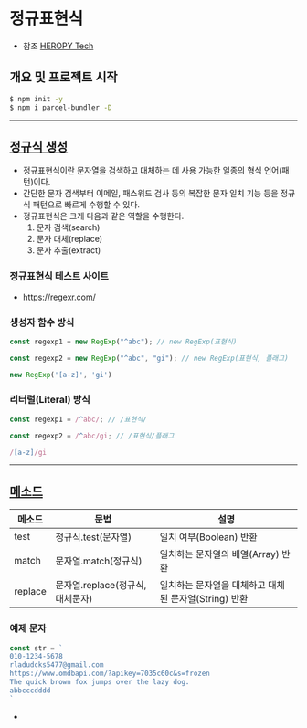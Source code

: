 # 정규표현식
- 참조 [HEROPY Tech](https://heropy.blog/2018/10/28/regexp/)
## 개요 및 프로젝트 시작
```bash
$ npm init -y
$ npm i parcel-bundler -D
```

----
## [정규식 생성](https://github.com/dudcks5477/Front_end/blob/master/JS/js_level_up/regular_expression/js/ex1.js)
- 정규표현식이란 문자열을 검색하고 대체하는 데 사용 가능한 일종의 형식 언어(패턴)이다.
- 간단한 문자 검색부터 이메일, 패스워드 검사 등의 복잡한 문자 일치 기능 등을 정규식 패턴으로 빠르게 수행할 수 있다.
- 정규표현식은 크게 다음과 같은 역할을 수행한다.
  1. 문자 검색(search)
  1. 문자 대체(replace)
  1. 문자 추출(extract)
### 정규표현식 테스트 사이트
  - https://regexr.com/
### 생성자 함수 방식
```js
const regexp1 = new RegExp("^abc"); // new RegExp(표현식)

const regexp2 = new RegExp("^abc", "gi"); // new RegExp(표현식, 플래그)

new RegExp('[a-z]', 'gi')
```
### 리터럴(Literal) 방식
```js
const regexp1 = /^abc/; // /표현식/

const regexp2 = /^abc/gi; // /표현식/플래그

/[a-z]/gi
```

----
## [메소드](https://github.com/dudcks5477/Front_end/blob/master/JS/js_level_up/regular_expression/js/ex2.js)
메소드|문법|설명
--|--|--
test|정규식.test(문자열)|일치 여부(Boolean) 반환
match|문자열.match(정규식)|일치하는 문자열의 배열(Array) 반환
replace|문자열.replace(정규식, 대체문자)|일치하는 문자열을 대체하고 대체된 문자열(String) 반환
### 예제 문자
```js
const str = `
010-1234-5678
rladudcks5477@gmail.com
https://www.omdbapi.com/?apikey=7035c60c&s=frozen
The quick brown fox jumps over the lazy dog.
abbcccdddd
`
```
- 